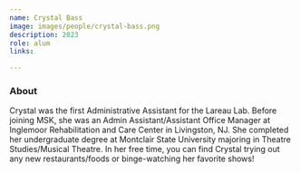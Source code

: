 ```yaml
---
name: Crystal Bass
image: images/people/crystal-bass.png
description: 2023
role: alum
links:

---
```


### About
Crystal was the first Administrative Assistant for the Lareau Lab. Before joining MSK,
she was an Admin Assistant/Assistant Office Manager at Inglemoor Rehabilitation and
Care Center in Livingston, NJ. She completed her undergraduate degree at Montclair State
University majoring in Theatre Studies/Musical Theatre. In her free time, you can find
Crystal trying out any new restaurants/foods or binge-watching her favorite shows!